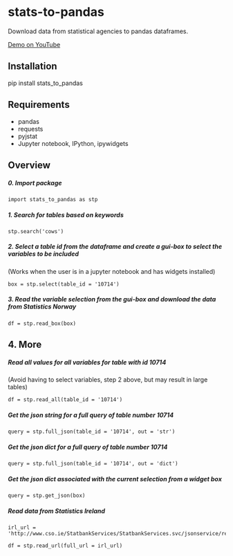 # stats-to-pandas
Download data from statistical agencies to pandas dataframes.

[Demo on YouTube](https://www.youtube.com/watch?v=hhj7ITIU3F8)

## Installation

pip install stats_to_pandas

## Requirements
- pandas
- requests
- pyjstat
- Jupyter notebook, IPython, ipywidgets

## Overview

##### 0. Import package

    import stats_to_pandas as stp
    
##### 1. Search for tables based on keywords

    stp.search('cows')

##### 2. Select a table id from the dataframe and create a gui-box to select the variables to be included
(Works when the user is in a jupyter notebook and has widgets installed)

    box = stp.select(table_id = '10714')

##### 3. Read the variable selection from the gui-box and download the data from Statistics Norway

    df = stp.read_box(box)


## 4. More
##### Read all values for all variables for table with id 10714
(Avoid having to select variables, step 2 above, but may result in large tables)

    df = stp.read_all(table_id = '10714')

##### Get the json string for a full query of table number 10714

    query = stp.full_json(table_id = '10714', out = 'str')

##### Get the json dict for a full query of table number 10714

    query = stp.full_json(table_id = '10714', out = 'dict')

##### Get the json dict associated with the current selection from a widget box

    query = stp.get_json(box)

##### Read data from Statistics Ireland

    irl_url = 'http://www.cso.ie/StatbankServices/StatbankServices.svc/jsonservice/responseinstance/CNA31'
    
    df = stp.read_url(full_url = irl_url)
